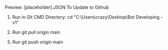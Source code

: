 Preview: [placeholder].JSON 
To Update to Github

1. Run in Git CMD Directory: cd "C:\Users\crazy\Desktop\Bot Developing - v1"
2. Run 
git pull origin main

3. Run
git push origin main

